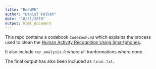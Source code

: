 ```yaml
---
title: "ReadME"
author: "Daniel Felbah"
date: "10/21/2019"
output: html_document
---
```


This repo contains a codebook `CodeBook.md` which explains the process used to clean the [Human Activity Recognition Using Smartphones](http://archive.ics.uci.edu/ml/datasets/Human+Activity+Recognition+Using+Smartphones).

It also include `run_analysis.R` where all tranformations where done.

The final output has also been included as `final.txt`.